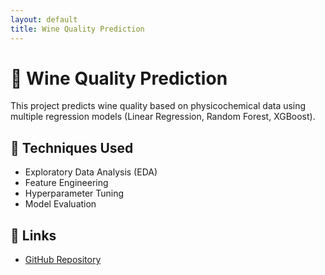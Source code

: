 ```yaml
---
layout: default
title: Wine Quality Prediction
---
```


# 🍷 Wine Quality Prediction

This project predicts wine quality based on physicochemical data using multiple regression models (Linear Regression, Random Forest, XGBoost).

## 🔧 Techniques Used
- Exploratory Data Analysis (EDA)
- Feature Engineering
- Hyperparameter Tuning
- Model Evaluation

## 🔗 Links
- [GitHub Repository](https://github.com/YOURUSERNAME/wine-quality)
